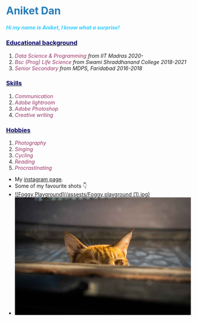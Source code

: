 # <font color="#267cb9"><strong>Aniket Dan</strong></font>
##### <font color="#33ccff">Hi my name is Aniket, I know what a surprise!</font>

### <ins><font color="#000066">Educational background</font></ins>
1. <em><font color="#993366
  ">Data Science & Programming</font> from IIT Madras     2020-</em>
2. <em><font color="#993366
  ">Bsc (Prog) Life Science</font> from Swami Shraddhanand College 2018-2021</em>
3. <em><font color="#993366
  ">Senior Secondary</font> from MDPS, Faridabad 2016-2018</em>
  
  
### <ins><font color="#000066">Skills</font></ins>
1. <em><font color="#993366
  ">Communication</font></em>
2. <em><font color="#993366
  ">Adobe lightroom</font></em>
3. <em><font color="#993366
  ">Adobe Photoshop</font></em>
4. <em><font color="#993366
  ">Creative writing</font></em>


### <ins><font color="#000066">Hobbies</font></ins>
1. <em><font color="#993366
  ">Photography</font></em>
2. <em><font color="#993366
  ">Singing</font></em>
3. <em><font color="#993366
  ">Cycling</font></em>
4. <em><font color="#993366
  ">Reading</font></em>
5. <em><font color="#993366
  ">Procrastinating</font></em>
  
- My [instagram page](https://www.instagram.com/annoyniket).
- Some of my favourite shots 👇
- [![Foggy Playground](/assests/Foggy playground (1).jpg)](https://www.instagram.com/p/CJfeOhrHZxl/)
- [![catgit](/assests/catgit.jpg)](https://www.instagram.com/p/CXnbJ46v9YX/)

<html>  
<head>
<style>
body {
  background-image: url(https://images.unsplash.com/photo-1547623641-d2c56c03e2a7?ixlib=rb-1.2.1&ixid=MnwxMjA3fDB8MHxwaG90by1wYWdlfHx8fGVufDB8fHx8&auto=format&fit=crop&w=1887&q=80);
);
  background-repeat: no-repeat;
}
</style>
</head>
<body>


